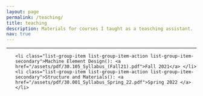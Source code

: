 ```yaml
---
layout: page
permalink: /teaching/
title: teaching
description: Materials for courses I taught as a teasching assistant. 
nav: true
---
```

***

<ul class="list-group">

    <li class="list-group-item list-group-item-action list-group-item-secondary">Machine Element Design(): <a href="/assets/pdf/30.105_Syllabus_(Fall21).pdf">Fall 2021</a> </li>
    <li class="list-group-item list-group-item-action list-group-item-secondary">Structure and Materials(): <a href="/assets/pdf/30.001_Syllabus_Spring_22.pdf">Spring 2022 </a>  </li>
</ul>
<!--
1.Machine Element Design, 2021.
Syllabus link:<a href='/assets/pdf/30.105_Syllabus_(Fall21).pdf'>Fall21</a>


2.Structure and Materials, 2022.
Syllabus link:<a href='/assets/pdf/30.001_Syllabus_Spring_22.pdf'>Spring22</a>
-->
***
